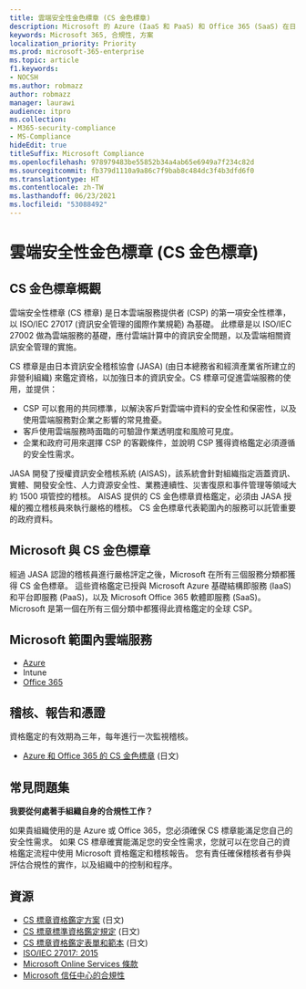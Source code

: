 ```yaml
---
title: 雲端安全性金色標章 (CS 金色標章)
description: Microsoft 的 Azure (IaaS 和 PaaS) 和 Office 365 (SaaS) 在日本獲得 CS 金色標章。
keywords: Microsoft 365, 合規性, 方案
localization_priority: Priority
ms.prod: microsoft-365-enterprise
ms.topic: article
f1.keywords:
- NOCSH
ms.author: robmazz
author: robmazz
manager: laurawi
audience: itpro
ms.collection:
- M365-security-compliance
- MS-Compliance
hideEdit: true
titleSuffix: Microsoft Compliance
ms.openlocfilehash: 978979483be55852b34a4ab65e6949a7f234c82d
ms.sourcegitcommit: fb379d1110a9a86c7f9bab8c484dc3f4b3dfd6f0
ms.translationtype: HT
ms.contentlocale: zh-TW
ms.lasthandoff: 06/23/2021
ms.locfileid: "53088492"
---
```

# <a name="cloud-security-mark-gold-cs-gold-mark"></a>雲端安全性金色標章 (CS 金色標章)

## <a name="cs-gold-mark-overview"></a>CS 金色標章概觀

雲端安全性標章 (CS 標章) 是日本雲端服務提供者 (CSP) 的第一項安全性標準，以 ISO/IEC 27017 (資訊安全管理的國際作業規範) 為基礎。 此標章是以 ISO/IEC 27002 做為雲端服務的基礎，應付雲端計算中的資訊安全問題，以及雲端相關資訊安全管理的實施。

CS 標章是由日本資訊安全稽核協會 (JASA) (由日本總務省和經濟產業省所建立的非營利組織) 來鑑定資格，以加強日本的資訊安全。CS 標章可促進雲端服務的使用，並提供：

- CSP 可以套用的共同標準，以解決客戶對雲端中資料的安全性和保密性，以及使用雲端服務對企業之影響的常見擔憂。
- 客戶使用雲端服務時面臨的可驗證作業透明度和風險可見度。
- 企業和政府可用來選擇 CSP 的客觀條件，並說明 CSP 獲得資格鑑定必須遵循的安全性需求。

JASA 開發了授權資訊安全稽核系統 (AISAS)，該系統會針對組織指定涵蓋資訊、實體、開發安全性、人力資源安全性、業務連續性、災害復原和事件管理等領域大約 1500 項管控的稽核。 AISAS 提供的 CS 金色標章資格鑑定，必須由 JASA 授權的獨立稽核員來執行嚴格的稽核。 CS 金色標章代表範圍內的服務可以託管重要的政府資料。

## <a name="microsoft-and-cs-gold-mark"></a>Microsoft 與 CS 金色標章

經過 JASA 認證的稽核員進行嚴格評定之後，Microsoft 在所有三個服務分類都獲得 CS 金色標章。 這些資格鑑定已授與 Microsoft Azure 基礎結構即服務 (IaaS) 和平台即服務 (PaaS)，以及 Microsoft Office 365 軟體即服務 (SaaS)。 Microsoft 是第一個在所有三個分類中都獲得此資格鑑定的全球 CSP。

## <a name="microsoft-in-scope-cloud-services"></a>Microsoft 範圍內雲端服務

- [Azure](https://aka.ms/AzureCompliance)
- Intune
- [Office 365](https://go.microsoft.com/fwlink/p/?LinkID=2077751)

## <a name="audits-reports-and-certificates"></a>稽核、報告和憑證

資格鑑定的有效期為三年，每年進行一次監視稽核。

- [Azure 和 Office 365 的 CS 金色標章](https://jcispa.jasa.jp/cs_mark_co/cs_gold_mark_co/) (日文)

## <a name="frequently-asked-questions"></a>常見問題集

**我要從何處著手組織自身的合規性工作？**

如果貴組織使用的是 Azure 或 Office 365，您必須確保 CS 標章能滿足您自己的安全性需求。 如果 CS 標章確實能滿足您的安全性需求，您就可以在您自己的資格鑑定流程中使用 Microsoft 資格鑑定和稽核報告。 您有責任確保稽核者有參與評估合規性的實作，以及組織中的控制和程序。

## <a name="resources"></a>資源

- [CS 標章資格鑑定方案](https://jcispa.jasa.jp/cloud_security/) (日文)
- [CS 標章標準資格鑑定規定](https://jcispa.jasa.jp/cloud_security/jcispa_regulation/) (日文)
- [CS 標章資格鑑定表單和範本](https://jcispa.jasa.jp/cloud_security/jcispa_regulation_form/) (日文)
- [ISO/IEC 27017: 2015](https://www.iso.org/iso/home/store/catalogue_tc/catalogue_detail.htm?csnumber=43757)
- [Microsoft Online Services 條款](https://aka.ms/Online-Services-Terms)
- [Microsoft 信任中心的合規性](https://www.microsoft.com/trust-center/compliance/compliance-overview)

